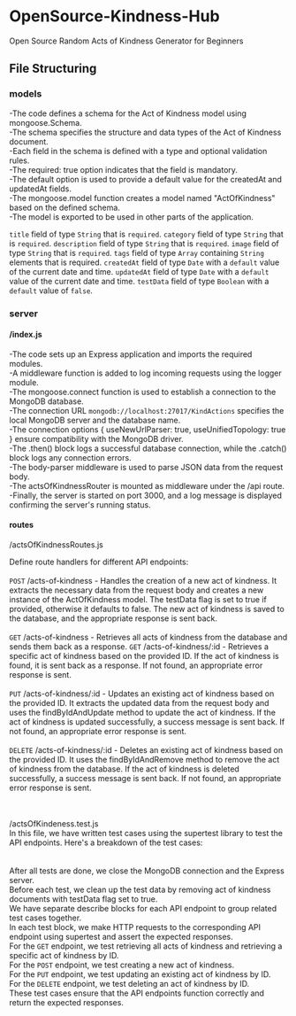 # OpenSource-Kindness-Hub
Open Source Random Acts of Kindness Generator for Beginners

## File Structuring

### models
-The code defines a schema for the Act of Kindness model using mongoose.Schema.<br />
-The schema specifies the structure and data types of the Act of Kindness document.<br />
-Each field in the schema is defined with a type and optional validation rules.<br />
-The required: true option indicates that the field is mandatory.<br />
-The default option is used to provide a default value for the createdAt and updatedAt fields.<br />
-The mongoose.model function creates a model named "ActOfKindness" based on the defined schema.<br />
-The model is exported to be used in other parts of the application.<br />

`title` field of type `String` that is `required`.
`category` field of type `String` that is `required`.
`description` field of type `String` that is `required`.
`image` field of type `String` that is `required`.
`tags` field of type `Array` containing `String` elements that is required.
`createdAt` field of type `Date` with a `default` value of the current date and time.
`updatedAt` field of type `Date` with a `default` value of the current date and time.
`testData` field of type `Boolean` with a `default` value of `false`.

### server
#### /index.js
-The code sets up an Express application and imports the required modules.<br />
-A middleware function is added to log incoming requests using the logger module.<br />
-The mongoose.connect function is used to establish a connection to the MongoDB database.<br />
-The connection URL `mongodb://localhost:27017/KindActions` specifies the local MongoDB server and the database name.<br />
-The connection options { useNewUrlParser: true, useUnifiedTopology: true } ensure compatibility with the MongoDB driver.<br />
-The .then() block logs a successful database connection, while the .catch() block logs any connection errors.<br />
-The body-parser middleware is used to parse JSON data from the request body.<br />
-The actsOfKindnessRouter is mounted as middleware under the /api route.<br />
-Finally, the server is started on port 3000, and a log message is displayed confirming the server's running status.<br />

#### routes
/actsOfKindnessRoutes.js<br />

Define route handlers for different API endpoints:<br />
<br />
`POST` /acts-of-kindness - Handles the creation of a new act of kindness. It extracts the necessary data from the request body and creates a new instance of the ActOfKindness model. The testData flag is set to true if provided, otherwise it defaults to false. The new act of kindness is saved to the database, and the appropriate response is sent back.<br /><br />
`GET` /acts-of-kindness - Retrieves all acts of kindness from the database and sends them back as a response.
`GET` /acts-of-kindness/:id - Retrieves a specific act of kindness based on the provided ID. If the act of kindness is found, it is sent back as a response. If not found, an appropriate error response is sent.<br /><br />
`PUT` /acts-of-kindness/:id - Updates an existing act of kindness based on the provided ID. It extracts the updated data from the request body and uses the findByIdAndUpdate method to update the act of kindness. If the act of kindness is updated successfully, a success message is sent back. If not found, an appropriate error response is sent.<br /><br />
`DELETE` /acts-of-kindness/:id - Deletes an existing act of kindness based on the provided ID. It uses the findByIdAndRemove method to remove the act of kindness from the database. If the act of kindness is deleted successfully, a success message is sent back. If not found, an appropriate error response is sent.<br /><br /><br />

/actsOfKindeness.test.js<br />
In this file, we have written test cases using the supertest library to test the API endpoints. Here's a breakdown of the test cases:<br />
<br /><br />
After all tests are done, we close the MongoDB connection and the Express server.<br />
Before each test, we clean up the test data by removing act of kindness documents with testData flag set to true.<br />
We have separate describe blocks for each API endpoint to group related test cases together.<br />
In each test block, we make HTTP requests to the corresponding API endpoint using supertest and assert the expected responses.<br />
For the `GET` endpoint, we test retrieving all acts of kindness and retrieving a specific act of kindness by ID.<br />
For the `POST` endpoint, we test creating a new act of kindness.<br />
For the `PUT` endpoint, we test updating an existing act of kindness by ID.<br />
For the `DELETE` endpoint, we test deleting an act of kindness by ID.<br />
These test cases ensure that the API endpoints function correctly and return the expected responses.<br />